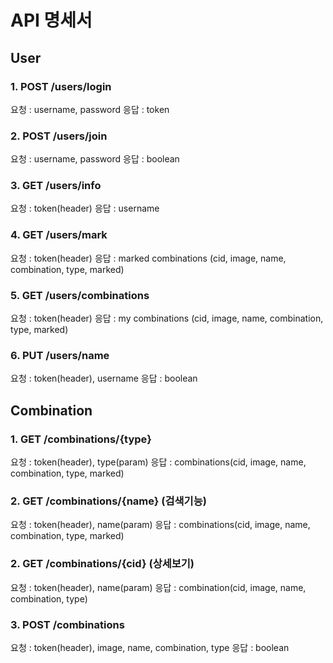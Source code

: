 # API 명세서

## User

### 1. POST /users/login
요청 : username, password
응답 : token

### 2. POST /users/join
요청 : username, password
응답 : boolean

### 3. GET /users/info
요청 : token(header)
응답 : username

### 4. GET /users/mark
요청 : token(header)
응답 : marked combinations (cid, image, name, combination, type, marked)

### 5. GET /users/combinations
요청 : token(header)
응답 : my combinations (cid, image, name, combination, type, marked)

### 6. PUT /users/name
요청 : token(header), username
응답 : boolean

## Combination

### 1. GET /combinations/{type}
요청 : token(header), type(param)
응답 : combinations(cid, image, name, combination, type, marked)

### 2. GET /combinations/{name} (검색기능)
요청 : token(header), name(param)
응답 : combinations(cid, image, name, combination, type, marked)

### 2. GET /combinations/{cid} (상세보기)
요청 : token(header), name(param)
응답 : combination(cid, image, name, combination, type)

### 3. POST /combinations
요청 : token(header), image, name, combination, type
응답 : boolean